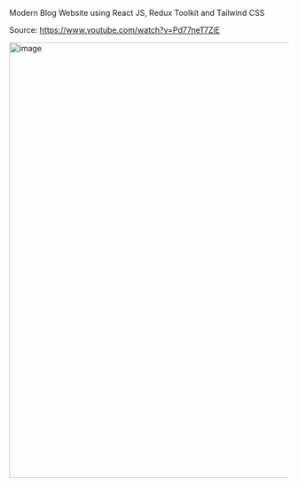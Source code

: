 Modern Blog Website using React JS, Redux Toolkit and Tailwind CSS

Source: https://www.youtube.com/watch?v=Pd77neT7ZiE

<img width="786" alt="image" src="https://github.com/kienle281299/Blog-Website/assets/155047887/1466a6b9-0b90-473e-9412-1250b9039c60">

